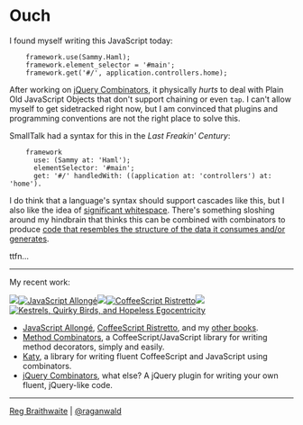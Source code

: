 Ouch
===

I found myself writing this JavaScript today:

		framework.use(Sammy.Haml);
		framework.element_selector = '#main'; 
		framework.get('#/', application.controllers.home);
		
After working on [jQuery Combinators](http://github.com/raganwald/JQuery-Combinators/), it physically *hurts* to deal with Plain Old JavaScript Objects that don't support chaining or even `tap`. I can't allow myself to get sidetracked right now, but I am convinced that plugins and programming conventions are not the right place to solve this.

SmallTalk had a syntax for this in the *Last Freakin' Century*:

		framework
		  use: (Sammy at: 'Haml');
		  elementSelector: '#main'; 
		  get: '#/' handledWith: ((application at: 'controllers') at: 'home').

I do think that a language's syntax should support cascades like this, but I also like the idea of [significant whitespace](http://github.com/raganwald/homoiconic/blob/master/2010/03/significant_whitespace.md). There's something sloshing around my hindbrain that thinks this can be combined with combinators to produce [code that resembles the structure of the data it consumes and/or generates](http://weblog.raganwald.com/2007/04/writing-programs-for-people-to-read.html "Writing programs for people to read").

ttfn...

---

My recent work:

![](http://i.minus.com/iL337yTdgFj7.png)[![JavaScript Allongé](http://i.minus.com/iW2E1A8M5UWe6.jpeg)](http://leanpub.com/javascript-allonge "JavaScript Allongé")![](http://i.minus.com/iL337yTdgFj7.png)[![CoffeeScript Ristretto](http://i.minus.com/iMmGxzIZkHSLD.jpeg)](http://leanpub.com/coffeescript-ristretto "CoffeeScript Ristretto")![](http://i.minus.com/iL337yTdgFj7.png)[![Kestrels, Quirky Birds, and Hopeless Egocentricity](http://i.minus.com/ibw1f1ARQ4bhi1.jpeg)](http://leanpub.com/combinators "Kestrels, Quirky Birds, and Hopeless Egocentricity")

* [JavaScript Allongé](http://leanpub.com/javascript-allonge), [CoffeeScript Ristretto](http://leanpub.com/coffeescript-ristretto), and my [other books](http://leanpub.com/u/raganwald).
* [Method Combinators](https://github.com/raganwald/method-combinators), a CoffeeScript/JavaScript library for writing method decorators, simply and easily.
* [Katy](http://github.com/raganwald/Katy), a library for writing fluent CoffeeScript and JavaScript using combinators.
* [jQuery Combinators](http://github.com/raganwald/jquery-combinators), what else? A jQuery plugin for writing your own fluent, jQuery-like code.  

---

[Reg Braithwaite](http://braythwayt.com) | [@raganwald](http://twitter.com/raganwald)